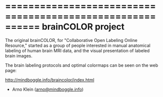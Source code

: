 ==========================================================
brainCOLOR project
==========================================================

The original brainCOLOR, for "Collaborative Open Labeling Online Resource,"
started as a group of people interested in manual anatomical labeling of 
human brain MRI data, and the visual presentation of labeled brain images.

The brain labeling protocols and optimal colormaps can be seen on the web page:

http://mindboggle.info/braincolor/index.html

- Arno Klein (arno@mindboggle.info)
